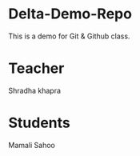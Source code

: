 # Delta-Demo-Repo
This is a demo for Git &amp; Github class.


# Teacher
Shradha khapra
# Students
Mamali Sahoo

